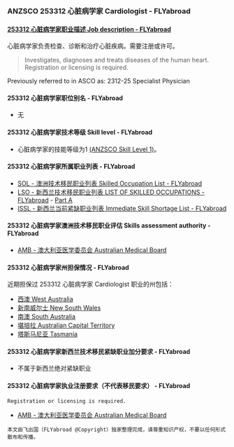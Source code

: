 ### ANZSCO 253312 心脏病学家 Cardiologist - FLYabroad ###

####  [253312 心脏病学家职业描述 Job description - FLYabroad](http://www.flyabroadvisa.com/anzsco/2533.html#253312)

心脏病学家负责检查、诊断和治疗心脏疾病。需要注册或许可。

> Investigates, diagnoses and treats diseases of the human heart. Registration or licensing is required.

Previously referred to in ASCO as: 
2312-25 Specialist Physician

#### 253312 心脏病学家职位别名 - FLYabroad
 
- 无 

#### 253312 心脏病学家技术等级 Skill level - FLYabroad

- 心脏病学家的技能等级为1 [(ANZSCO Skill Level 1)](http://www.flyabroadvisa.com/anzsco/)。

#### 253312 心脏病学家所属职业列表 - FLYabroad

- [SOL - 澳洲技术移民职业列表 Skilled Occupation List - FLYabroad](http://www.flyabroadvisa.com/sol/)
- [LSO - 新西兰技术移民职业列表 LIST OF SKILLED OCCUPATIONS - FLYabroad](http://nz.flyabroadvisa.com/lso/) - [Part A](parta)
- [ISSL - 新西兰当前紧缺职业列表 Immediate Skill Shortage List - FLYabroad](http://nz.flyabroadvisa.com/work-residence/issl.html)

#### 253312 心脏病学家澳洲技术移民职业评估 Skills assessment authority - FLYabroad

- [AMB - 澳大利亚医学委员会 Australian Medical Board](http://www.medicalboard.gov.au/)

#### 253312 心脏病学家州担保情况 - FLYabroad

近期担保过 253312 心脏病学家 Cardiologist 职业的州包括：

- [西澳 West Australia](http://www.flyabroadvisa.com/zdb/wa.html)
- [新南威尔士 New South Wales](http://www.flyabroadvisa.com/zdb/nsw.html)
- [南澳 South Australia](http://www.flyabroadvisa.com/zdb/sa.html)
- [堪培拉 Australian Capital Territory](http://www.flyabroadvisa.com/zdb/act.html)
- [塔斯马尼亚 Tasmania](http://www.flyabroadvisa.com/zdb/tas.html)

#### 253312 心脏病学家新西兰技术移民紧缺职业加分要求 - FLYabroad

- 不属于新西兰绝对紧缺职业

#### 253312 心脏病学家执业注册要求（不代表移民要求） - FLYabroad

    Registration or licensing is required.

- [AMB - 澳大利亚医学委员会 Australian Medical Board](http://www.medicalboard.gov.au/)

`本文由飞出国（FLYabroad @Copyright）独家整理完成，请尊重知识产权，不要以任何形式散布和传播。`